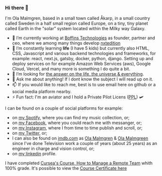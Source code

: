 ### Hi there 👋

I'm Ola Malmgren, based in a small town called Åkarp, in a small country called Sweden in a half small region called Europe, on a tiny, tiny planet called Earth in the "solar" system located within the Milky way Galaxy.

- 🔭 I’m currently working at [Boffins Technologies](https://boffins.se/) as founder, partner and ceo, where we among many things develop [nxtedition](http://nxtedition.com/)
- 🌱 I’m constantly learning **life** (I have 5 kids) but currently also HTML, CSS, Javascript and various backend technologies and frameworks, for example: react, next.js, gatsby, docker, python, django. Setting up and deploy services on for example Amazon Web Services (aws), Google Cloud, Vercel, and many more is something I do quite a bit.
- 🤔 I’m looking for [the answer on the life, the universe & everything](https://en.wikipedia.org/wiki/Douglas_Adams).
- 💬 Ask me about anything! If I dont know the subject I will read up on it. 
- 📫 If you would like to reach me, best is to use email here on github or a social media platform nearby.
- ⚡ Fun fact: I'm an aviator and I hold a Private Pilot Licens ([PPL](https://en.wikipedia.org/wiki/Private_pilot_licence)) 🛩

I can be found on a couple of social platforms for example:

- on [my Spotify](https://open.spotify.com/user/1142657294/playlists), where you can find my music collection, or;
- on [my Facebook](https://www.facebook.com/ola.malmgren), where you could reach me with messanger, or;
- on [my Instagram](https://www.instagram.com/aviatorola/), where I from time to time publish and scroll, or;
- on [my Twitter](https://twitter.com/OlaMamgren), or;
- I can also be found on [imdb.com](https://www.imdb.com/) as [Ola Malmgren](https://www.imdb.com/name/nm1529231/) & [Ola Malmgreen](https://www.imdb.com/name/nm1545213/) since I've done Television work a couple of years (about 25 years) as an engineer in charge and vision control, or;
- on [my linkedin](https://www.linkedin.com/in/olamalmgren/) profile.

I have completed [Cursea's Course, How to Manage a Remote Team](https://www.coursera.org/learn/remote-team-management)  whith 100% grade.
It's possible to view the [Course Certificate here](/assets/Coursera_82DAMNQ7PHEK.pdf)
